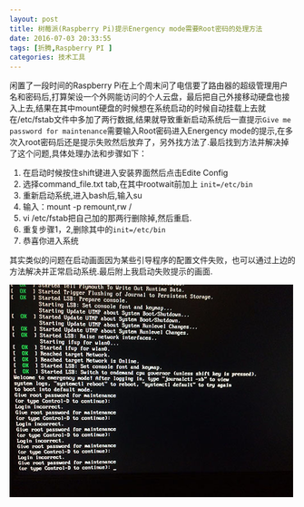 ```yaml
---
layout: post
title: 树莓派(Raspberry Pi)提示Energency mode需要Root密码的处理方法
date: 2016-07-03 20:33:55
tags: [折腾,Raspberry PI ]
categories: 技术工具
---
```


闲置了一段时间的Raspberry Pi在上个周末问了电信要了路由器的超级管理用户名和密码后,打算架设一个外网能访问的个人云盘，最后把自己外接移动硬盘也接入上去,结果在其中mount硬盘的时候想在系统启动的时候自动挂载上去就在/etc/fstab文件中多加了两行数据,结果就导致重新启动系统后一直提示`Give me password for maintenance`需要输入Root密码进入Energency mode的提示,在多次入root密码后还是提示失败然后放弃了，另外找方法了.最后找到方法并解决掉了这个问题,具体处理办法和步骤如下：

<!-- more-->
1. 在启动时候按住shift键进入安装界面然后点击Edite Config
2. 选择command_file.txt tab,在其中rootwait前加上 `init=/etc/bin`
3. 重新启动系统,进入bash后,输入su
4. 输入：mount -p remount,rw /
5. vi /etc/fstab把自己加的那两行删除掉,然后重启.
6. 重复步骤1，2,删除其中的`init=/etc/bin`
7. 恭喜你进入系统
    
其实类似的问题在启动画面因为某些引导程序的配置文件失败，也可以通过上边的方法解决并正常启动系统.最后附上我启动失败提示的画面.

![Raspberry pi](/images/2016-7-3.jpg)

    
    
